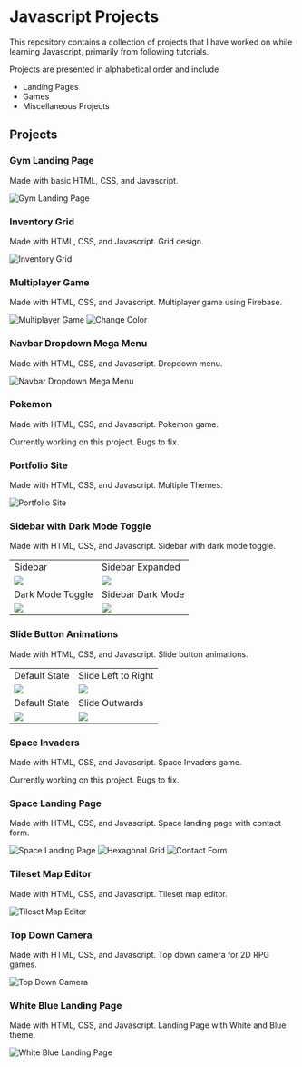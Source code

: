 # Javascript Projects

This repository contains a collection of projects that I have worked on while learning Javascript, primarily from following tutorials.

Projects are presented in alphabetical order and include

- Landing Pages
- Games
- Miscellaneous Projects

## Projects

### Gym Landing Page

Made with basic HTML, CSS, and Javascript.

![Gym Landing Page](https://raw.githubusercontent.com/AlkarimJ1997/JSProjects/assets/images/1.png)

### Inventory Grid

Made with HTML, CSS, and Javascript. Grid design.

![Inventory Grid](./.images/2.png)

### Multiplayer Game

Made with HTML, CSS, and Javascript. Multiplayer game using Firebase.

![Multiplayer Game](./.images/4.png)
![Change Color](./.images/3.png)

### Navbar Dropdown Mega Menu

Made with HTML, CSS, and Javascript. Dropdown menu.

![Navbar Dropdown Mega Menu](./.images/5.png)

### Pokemon

Made with HTML, CSS, and Javascript. Pokemon game.

Currently working on this project. Bugs to fix.

### Portfolio Site

Made with HTML, CSS, and Javascript. Multiple Themes.

![Portfolio Site](./.images/6.png)

### Sidebar with Dark Mode Toggle

Made with HTML, CSS, and Javascript. Sidebar with dark mode toggle.

<table>
    <tr>
        <td>Sidebar</td>
        <td>Sidebar Expanded</td>
    </tr>
    <tr>
        <td><img src="./.images/7.png"/></td>
        <td><img src="./.images/8.png"/></td>
    </tr>
    <tr>
        <td>Dark Mode Toggle</td>
        <td>Sidebar Dark Mode</td>
    </tr>
    <tr>
        <td valign="top">
            <img src="./.images/9.png"/>
        </td>
        <td><img src="./.images/10.png"/></td>
    </tr>
</table>

### Slide Button Animations

Made with HTML, CSS, and Javascript. Slide button animations.

<table>
    <tr>
        <td>Default State</td>
        <td>Slide Left to Right</td>
    </tr>
    <tr>
        <td><img src="./.images/11.png"/></td>
        <td><img src="./.images/12.png"/></td>
    </tr>
    <tr>
        <td>Default State</td>
        <td>Slide Outwards</td>
    </tr>
    <tr>
        <td valign="top">
            <img src="./.images/13.png"/>
        </td>
        <td><img src="./.images/14.png"/></td>
    </tr>
</table>

### Space Invaders

Made with HTML, CSS, and Javascript. Space Invaders game.

Currently working on this project. Bugs to fix.

### Space Landing Page

Made with HTML, CSS, and Javascript. Space landing page with contact form.

![Space Landing Page](./.images/15.png)
![Hexagonal Grid](./.images/16.png)
![Contact Form](./SpaceLandingPage/preview3.png)

### Tileset Map Editor

Made with HTML, CSS, and Javascript. Tileset map editor.

![Tileset Map Editor](./.images/17.png)

### Top Down Camera

Made with HTML, CSS, and Javascript. Top down camera for 2D RPG games.

![Top Down Camera](./.images/18.png)

### White Blue Landing Page

Made with HTML, CSS, and Javascript. Landing Page with White and Blue theme.

![White Blue Landing Page](./.images/19.png)